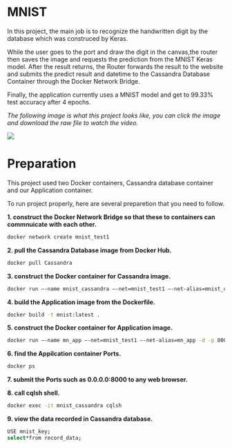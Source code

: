 # MNIST
In this project, the main job is to recognize the handwritten digit by the database which was construced by Keras. 

While the user goes to the port and draw the digit in the canvas,the router then saves the image and requests the prediction from the MNIST Keras model. After the result returns, the Router forwards the result to the website and submits the predict result and datetime to the Cassandra Database Container through the Docker Network Bridge.

Finally, the application currently uses a MNIST model and get to 99.33% test accuracy after 4 epochs.

*The following image is what this project looks like, you can click the image and download the raw file to watch the video.* 


[![](https://github.com/tailang0518/MNIST/blob/master/docker_MNIST/summary/Screen%20Shot%20.png)](https://github.com/tailang0518/MNIST/blob/master/docker_MNIST/summary/mnistProject_1.mp4)




# Preparation

This project used two Docker containers, Cassandra database container and our Application container. 

To run project properly, here are several preparetion that you need to follow. 

__1. construct the Docker Network Bridge so that these to containers can commnuicate with each other.__

```Bash
docker network create mnist_test1
```


__2. pull the Cassandra Database image from Docker Hub.__

```Bash 
docker pull Cassandra
```

__3. construct the Docker container for Cassandra image.__

```Bash 
docker run —-name mnist_cassandra —-net=mnist_test1 —-net-alias=mnist_cassandra -p 9042:9042 -d cassandra:latest 
```
  
__4. build the Application image from the Dockerfile.__

```Bash
docker build -t mnist:latest .
```

__5. construct the Docker container for Application image.__

```Bash
docker run —-name mn_app —-net=mnist_test1 —-net-alias=mn_app -d -p 8000:5000 mnist:latest 
```
__6. find the Appilcation container Ports.__

```Bash
docker ps 
```

__7. submit the Ports such as 0.0.0.0:8000 to any web browser.__

__8. call cqlsh shell.__ 

```Bash
docker exec -it mnist_cassandra cqlsh 
```

__9. view the data recorded in Cassandra database.__ 

```Bash
USE mnist_key;
select*from record_data;
```





